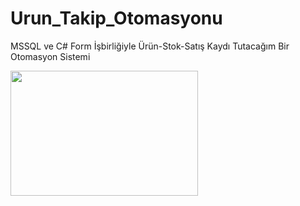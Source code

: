 # Urun_Takip_Otomasyonu

MSSQL ve C# Form İşbirliğiyle Ürün-Stok-Satış Kaydı Tutacağım Bir Otomasyon Sistemi

<img src="C:\Users\Asus\Pictures\Screenshots\Satis_Listesi" width="300" height="200">


